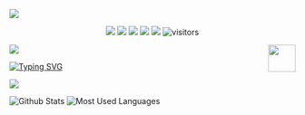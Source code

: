 ![](assets/Bottom_up.svg)

<!--   my-icons -->
<p align="center">
    <a href="https://github.com/JehanRio/JehanRio"><img src="https://img.shields.io/badge/status-updating-brightgreen.svg"></a>
    <a href="https://github.com/python/cpython"><img src="https://img.shields.io/badge/Python-3.10-FF1493.svg"></a>
    <a href="https://github.com/JehanRio/JehanRio/graphs/contributors"><img src="https://img.shields.io/github/contributors/JehanRio/JehanRio?color=blue"></a>
    <a href="https://github.com/JehanRio/JehanRio/stargazers"><img src="https://img.shields.io/github/stars/JehanRio/JehanRio.svg?logo=github"></a>
    <a href="https://github.com/JehanRio/JehanRio/network/members"><img src="https://img.shields.io/github/forks/JehanRio/JehanRio.svg?color=blue&logo=github"></a>
    <img src="https://visitor-badge.laobi.icu/badge?page_id=JehanRio.JehanRio" alt="visitors"/>   
</p>

<!--   my-header-img -->
![](./src/header_.png)
<a href="https://www.python.org/"><img src="https://upload.wikimedia.org/wikipedia/commons/c/c3/Python-logo-notext.svg" align="right" height="48" width="48" ></a>


<!--   my-ticker -->    
[![Typing SVG](https://readme-typing-svg.herokuapp.com?color=%2336BCF7&center=true&vCenter=true&width=600&lines=Hi+there+👋👋👋,+I+am+JehanRio;+Welcome+to+My+Profile!;Started+from+the+bottom;Always+learning+new+things+and+Always+loving+computer+)](https://git.io/typing-svg)
</p>

![](assets/Bottom_down.svg)

![Github Stats](https://github-readme-stats.vercel.app/api?username=JehanRio&show_icons=true&theme=dark&count_private=true)
![Most Used Languages](https://github-readme-stats.vercel.app/api/top-langs/?username=JehanRio&theme=dark&layout=compact)

